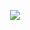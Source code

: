 </p>
<p align="center">
<img src=https://i.postimg.cc/7hsh9HkX/Untitled342-20250517031822.png">
<p align="center">
